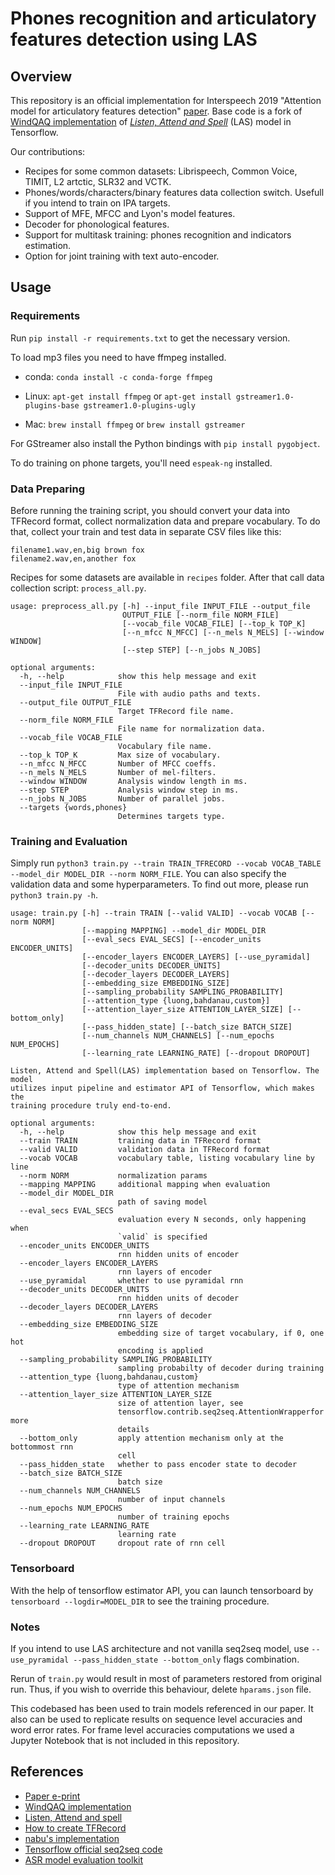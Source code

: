 # Phones recognition and articulatory features detection using LAS

## Overview
This repository is an official implementation for Interspeech 2019 "Attention model for articulatory features detection" [paper][paper_arxiv].
Base code is a fork of [WindQAQ implementation][original_implementation] of [*Listen, Attend and Spell*][las] (LAS) model in Tensorflow.

Our contributions:
* Recipes for some common datasets: Librispeech, Common Voice, TIMIT, L2 artctic, SLR32 and VCTK.
* Phones/words/characters/binary features data collection switch. Usefull if you intend to train on IPA targets.
* Support of MFE, MFCC and Lyon's model features.
* Decoder for phonological features.
* Support for multitask training: phones recognition and indicators estimation. 
* Option for joint training with text auto-encoder.

## Usage

### Requirements
Run `pip install -r requirements.txt` to get the necessary version.

To load mp3 files you need to have ffmpeg installed.
        
- conda: `conda install -c conda-forge ffmpeg`

- Linux: `apt-get install ffmpeg` or `apt-get install gstreamer1.0-plugins-base gstreamer1.0-plugins-ugly`
        
- Mac: `brew install ffmpeg` or `brew install gstreamer`

For GStreamer also install the Python bindings with `pip install pygobject`.
        
To do training on phone targets, you'll need `espeak-ng` installed.

### Data Preparing
Before running the training script, you should convert your data into TFRecord format, collect normalization data and prepare vocabulary.
To do that, collect your train and test data in separate CSV files like this:
```csv
filename1.wav,en,big brown fox
filename2.wav,en,another fox
```
Recipes for some datasets are available in `recipes` folder.
After that call data collection script: `process_all.py`.
```text
usage: preprocess_all.py [-h] --input_file INPUT_FILE --output_file
                         OUTPUT_FILE [--norm_file NORM_FILE]
                         [--vocab_file VOCAB_FILE] [--top_k TOP_K]
                         [--n_mfcc N_MFCC] [--n_mels N_MELS] [--window WINDOW]
                         [--step STEP] [--n_jobs N_JOBS]

optional arguments:
  -h, --help            show this help message and exit
  --input_file INPUT_FILE
                        File with audio paths and texts.
  --output_file OUTPUT_FILE
                        Target TFRecord file name.
  --norm_file NORM_FILE
                        File name for normalization data.
  --vocab_file VOCAB_FILE
                        Vocabulary file name.
  --top_k TOP_K         Max size of vocabulary.
  --n_mfcc N_MFCC       Number of MFCC coeffs.
  --n_mels N_MELS       Number of mel-filters.
  --window WINDOW       Analysis window length in ms.
  --step STEP           Analysis window step in ms.
  --n_jobs N_JOBS       Number of parallel jobs.
  --targets {words,phones}
                        Determines targets type.
```

### Training and Evaluation
Simply run `python3 train.py --train TRAIN_TFRECORD --vocab VOCAB_TABLE --model_dir MODEL_DIR --norm NORM_FILE`.
You can also specify the validation data and some hyperparameters.
To find out more, please run `python3 train.py -h`.
```text
usage: train.py [-h] --train TRAIN [--valid VALID] --vocab VOCAB [--norm NORM]
                [--mapping MAPPING] --model_dir MODEL_DIR
                [--eval_secs EVAL_SECS] [--encoder_units ENCODER_UNITS]
                [--encoder_layers ENCODER_LAYERS] [--use_pyramidal]
                [--decoder_units DECODER_UNITS]
                [--decoder_layers DECODER_LAYERS]
                [--embedding_size EMBEDDING_SIZE]
                [--sampling_probability SAMPLING_PROBABILITY]
                [--attention_type {luong,bahdanau,custom}]
                [--attention_layer_size ATTENTION_LAYER_SIZE] [--bottom_only]
                [--pass_hidden_state] [--batch_size BATCH_SIZE]
                [--num_channels NUM_CHANNELS] [--num_epochs NUM_EPOCHS]
                [--learning_rate LEARNING_RATE] [--dropout DROPOUT]

Listen, Attend and Spell(LAS) implementation based on Tensorflow. The model
utilizes input pipeline and estimator API of Tensorflow, which makes the
training procedure truly end-to-end.

optional arguments:
  -h, --help            show this help message and exit
  --train TRAIN         training data in TFRecord format
  --valid VALID         validation data in TFRecord format
  --vocab VOCAB         vocabulary table, listing vocabulary line by line
  --norm NORM           normalization params
  --mapping MAPPING     additional mapping when evaluation
  --model_dir MODEL_DIR
                        path of saving model
  --eval_secs EVAL_SECS
                        evaluation every N seconds, only happening when
                        `valid` is specified
  --encoder_units ENCODER_UNITS
                        rnn hidden units of encoder
  --encoder_layers ENCODER_LAYERS
                        rnn layers of encoder
  --use_pyramidal       whether to use pyramidal rnn
  --decoder_units DECODER_UNITS
                        rnn hidden units of decoder
  --decoder_layers DECODER_LAYERS
                        rnn layers of decoder
  --embedding_size EMBEDDING_SIZE
                        embedding size of target vocabulary, if 0, one hot
                        encoding is applied
  --sampling_probability SAMPLING_PROBABILITY
                        sampling probabilty of decoder during training
  --attention_type {luong,bahdanau,custom}
                        type of attention mechanism
  --attention_layer_size ATTENTION_LAYER_SIZE
                        size of attention layer, see
                        tensorflow.contrib.seq2seq.AttentionWrapperfor more
                        details
  --bottom_only         apply attention mechanism only at the bottommost rnn
                        cell
  --pass_hidden_state   whether to pass encoder state to decoder
  --batch_size BATCH_SIZE
                        batch size
  --num_channels NUM_CHANNELS
                        number of input channels
  --num_epochs NUM_EPOCHS
                        number of training epochs
  --learning_rate LEARNING_RATE
                        learning rate
  --dropout DROPOUT     dropout rate of rnn cell
```

### Tensorboard
With the help of tensorflow estimator API, you can launch tensorboard by `tensorboard --logdir=MODEL_DIR`  to see the training procedure.

### Notes

If you intend to use LAS architecture and not vanilla seq2seq model,
use `--use_pyramidal --pass_hidden_state --bottom_only` flags combination.

Rerun of `train.py` would result in most of parameters restored from original run.
Thus, if you wish to override this behaviour, delete `hparams.json` file.

This codebased has been used to train models referenced in our paper. It also can be used to replicate results on sequence level accuracies and word error rates.
For frame level accuracies computations we used a Jupyter Notebook that is not included in this repository.  

## References

- [Paper e-print][paper_arxiv]
- [WindQAQ implementation][original_implementation]
- [Listen, Attend and spell][las]
- [How to create TFRecord][sequence_example]
- [nabu's implementation][nabu]
- [Tensorflow official seq2seq code][nmt]
- [ASR model evaluation toolkit][asr_eval]

[paper_arxiv]: https://arxiv.org/pdf/1907.01914.pdf
[original_implementation]: https://github.com/WindQAQ/listen-attend-and-spell
[nabu]: https://github.com/vrenkens/nabu
[nmt]: https://github.com/tensorflow/nmt
[las]: https://arxiv.org/pdf/1508.01211.pdf
[sequence_example]: https://github.com/tensorflow/magenta/blob/master/magenta/common/sequence_example_lib.py
[asr_eval]: https://github.com/belambert/asr-evaluation
